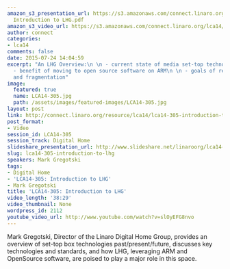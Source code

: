 ```yaml
---
amazon_s3_presentation_url: https://s3.amazonaws.com/connect.linaro.org/lca14/presentations/LCA14-305-
  Introduction to LHG.pdf
amazon_s3_video_url: https://s3.amazonaws.com/connect.linaro.org/lca14/videos/03-05-Wednesday/LCA14-305-+Introduction+to+LHG.mp4
author: connect
categories:
- lca14
comments: false
date: 2015-07-24 14:04:59
excerpt: "An LHG Overview:\n \n - current state of media set-top technologies\n \n
  - benefit of moving to open source software on ARM\n \n - goals of reducing complexity
  and fragmentation"
image:
  featured: true
  name: LCA14-305.jpg
  path: /assets/images/featured-images/LCA14-305.jpg
layout: post
link: http://connect.linaro.org/resource/lca14/lca14-305-introduction-to-lhg/
post_format:
- Video
session_id: LCA14-305
session_track: Digital Home
slideshare_presentation_url: http://www.slideshare.net/linaroorg/lca14-305-introductiontolhg
slug: lca14-305-introduction-to-lhg
speakers: Mark Gregotski
tags:
- Digital Home
- 'LCA14-305: Introduction to LHG'
- Mark Gregotski
title: 'LCA14-305: Introduction to LHG'
video_length: '38:29'
video_thumbnail: None
wordpress_id: 2112
youtube_video_url: http://www.youtube.com/watch?v=slOyEFG8nvo
---
```


Mark Gregotski, Director of the Linaro Digital Home Group, provides an overview of set-top box technologies past/present/future, discusses key technologies and standards, and how LHG, leveraging ARM and OpenSource software, are poised to play a major role in this space.